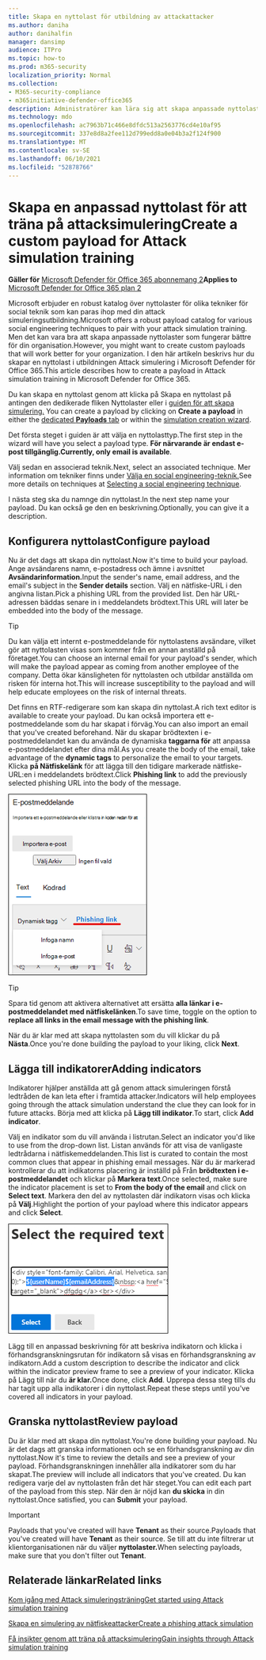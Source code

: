 ```yaml
---
title: Skapa en nyttolast för utbildning av attackattacker
ms.author: daniha
author: danihalfin
manager: dansimp
audience: ITPro
ms.topic: how-to
ms.prod: m365-security
localization_priority: Normal
ms.collection:
- M365-security-compliance
- m365initiative-defender-office365
description: Administratörer kan lära sig att skapa anpassade nyttolaster för utbildning av attackattacker i Microsoft Defender för Office 365.
ms.technology: mdo
ms.openlocfilehash: ac7963b71c466e8dfdc513a2563776cd4e10af95
ms.sourcegitcommit: 337e8d8a2fee112d799edd8a0e04b3a2f124f900
ms.translationtype: MT
ms.contentlocale: sv-SE
ms.lasthandoff: 06/10/2021
ms.locfileid: "52878766"
---
```

# <a name="create-a-custom-payload-for-attack-simulation-training"></a><span data-ttu-id="ae4f1-103">Skapa en anpassad nyttolast för att träna på attacksimulering</span><span class="sxs-lookup"><span data-stu-id="ae4f1-103">Create a custom payload for Attack simulation training</span></span>

<span data-ttu-id="ae4f1-104">**Gäller för** [Microsoft Defender för Office 365 abonnemang 2](defender-for-office-365.md)</span><span class="sxs-lookup"><span data-stu-id="ae4f1-104">**Applies to** [Microsoft Defender for Office 365 plan 2](defender-for-office-365.md)</span></span>

<span data-ttu-id="ae4f1-105">Microsoft erbjuder en robust katalog över nyttolaster för olika tekniker för social teknik som kan paras ihop med din attack simuleringsutbildning.</span><span class="sxs-lookup"><span data-stu-id="ae4f1-105">Microsoft offers a robust payload catalog for various social engineering techniques to pair with your attack simulation training.</span></span> <span data-ttu-id="ae4f1-106">Men det kan vara bra att skapa anpassade nyttolaster som fungerar bättre för din organisation.</span><span class="sxs-lookup"><span data-stu-id="ae4f1-106">However, you might want to create custom payloads that will work better for your organization.</span></span> <span data-ttu-id="ae4f1-107">I den här artikeln beskrivs hur du skapar en nyttolast i utbildningen Attack simulering i Microsoft Defender för Office 365.</span><span class="sxs-lookup"><span data-stu-id="ae4f1-107">This article describes how to create a payload in Attack simulation training in Microsoft Defender for Office 365.</span></span>

<span data-ttu-id="ae4f1-108">Du kan skapa en nyttolast genom att klicka på Skapa en nyttolast på antingen den dedikerade fliken Nyttolaster eller i [guiden för att skapa simulering.](attack-simulation-training.md#selecting-a-payload) [  ](https://security.microsoft.com/attacksimulator?viewid=payload) </span><span class="sxs-lookup"><span data-stu-id="ae4f1-108">You can create a payload by clicking on **Create a payload** in either the [dedicated **Payloads** tab](https://security.microsoft.com/attacksimulator?viewid=payload) or within the [simulation creation wizard](attack-simulation-training.md#selecting-a-payload).</span></span>

<span data-ttu-id="ae4f1-109">Det första steget i guiden är att välja en nyttolasttyp.</span><span class="sxs-lookup"><span data-stu-id="ae4f1-109">The first step in the wizard will have you select a payload type.</span></span> <span data-ttu-id="ae4f1-110">**För närvarande är endast e-post tillgänglig.**</span><span class="sxs-lookup"><span data-stu-id="ae4f1-110">**Currently, only email is available**.</span></span>

<span data-ttu-id="ae4f1-111">Välj sedan en associerad teknik.</span><span class="sxs-lookup"><span data-stu-id="ae4f1-111">Next, select an associated technique.</span></span> <span data-ttu-id="ae4f1-112">Mer information om tekniker finns under [Välja en social engineering-teknik.](attack-simulation-training.md#selecting-a-social-engineering-technique)</span><span class="sxs-lookup"><span data-stu-id="ae4f1-112">See more details on techniques at [Selecting a social engineering technique](attack-simulation-training.md#selecting-a-social-engineering-technique).</span></span>

<span data-ttu-id="ae4f1-113">I nästa steg ska du namnge din nyttolast.</span><span class="sxs-lookup"><span data-stu-id="ae4f1-113">In the next step name your payload.</span></span> <span data-ttu-id="ae4f1-114">Du kan också ge den en beskrivning.</span><span class="sxs-lookup"><span data-stu-id="ae4f1-114">Optionally, you can give it a description.</span></span>

## <a name="configure-payload"></a><span data-ttu-id="ae4f1-115">Konfigurera nyttolast</span><span class="sxs-lookup"><span data-stu-id="ae4f1-115">Configure payload</span></span>

<span data-ttu-id="ae4f1-116">Nu är det dags att skapa din nyttolast.</span><span class="sxs-lookup"><span data-stu-id="ae4f1-116">Now it's time to build your payload.</span></span> <span data-ttu-id="ae4f1-117">Ange avsändarens namn, e-postadress och ämne i avsnittet **Avsändarinformation.**</span><span class="sxs-lookup"><span data-stu-id="ae4f1-117">Input the sender's name, email address, and the email's subject in the **Sender details** section.</span></span> <span data-ttu-id="ae4f1-118">Välj en nätfiske-URL i den angivna listan.</span><span class="sxs-lookup"><span data-stu-id="ae4f1-118">Pick a phishing URL from the provided list.</span></span> <span data-ttu-id="ae4f1-119">Den här URL-adressen bäddas senare in i meddelandets brödtext.</span><span class="sxs-lookup"><span data-stu-id="ae4f1-119">This URL will later be embedded into the body of the message.</span></span>

> [!TIP]
> <span data-ttu-id="ae4f1-120">Du kan välja ett internt e-postmeddelande för nyttolastens avsändare, vilket gör att nyttolasten visas som kommer från en annan anställd på företaget.</span><span class="sxs-lookup"><span data-stu-id="ae4f1-120">You can choose an internal email for your payload's sender, which will make the payload appear as coming from another employee of the company.</span></span> <span data-ttu-id="ae4f1-121">Detta ökar känsligheten för nyttolasten och utbildar anställda om risken för interna hot.</span><span class="sxs-lookup"><span data-stu-id="ae4f1-121">This will increase susceptibility to the payload and will help educate employees on the risk of internal threats.</span></span>

<span data-ttu-id="ae4f1-122">Det finns en RTF-redigerare som kan skapa din nyttolast.</span><span class="sxs-lookup"><span data-stu-id="ae4f1-122">A rich text editor is available to create your payload.</span></span> <span data-ttu-id="ae4f1-123">Du kan också importera ett e-postmeddelande som du har skapat i förväg.</span><span class="sxs-lookup"><span data-stu-id="ae4f1-123">You can also import an email that you've created beforehand.</span></span> <span data-ttu-id="ae4f1-124">När du skapar brödtexten i e-postmeddelandet kan du använda de dynamiska **taggarna för** att anpassa e-postmeddelandet efter dina mål.</span><span class="sxs-lookup"><span data-stu-id="ae4f1-124">As you create the body of the email, take advantage of the **dynamic tags** to personalize the email to your targets.</span></span> <span data-ttu-id="ae4f1-125">Klicka **på Nätfiskelänk** för att lägga till den tidigare markerade nätfiske-URL:en i meddelandets brödtext.</span><span class="sxs-lookup"><span data-stu-id="ae4f1-125">Click **Phishing link** to add the previously selected phishing URL into the body of the message.</span></span>

![Nätfiskelänk och dynamiska taggar markerade när nyttolast skapas för Microsoft Defender för Office 365](../../media/attack-sim-preview-payload-email-body.png)

> [!TIP]
> <span data-ttu-id="ae4f1-127">Spara tid genom att aktivera alternativet att ersätta **alla länkar i e-postmeddelandet med nätfiskelänken**.</span><span class="sxs-lookup"><span data-stu-id="ae4f1-127">To save time, toggle on the option to **replace all links in the email message with the phishing link**.</span></span>

<span data-ttu-id="ae4f1-128">När du är klar med att skapa nyttolasten som du vill klickar du på **Nästa**.</span><span class="sxs-lookup"><span data-stu-id="ae4f1-128">Once you're done building the payload to your liking, click **Next**.</span></span>

## <a name="adding-indicators"></a><span data-ttu-id="ae4f1-129">Lägga till indikatorer</span><span class="sxs-lookup"><span data-stu-id="ae4f1-129">Adding indicators</span></span>

<span data-ttu-id="ae4f1-130">Indikatorer hjälper anställda att gå genom attack simuleringen förstå ledtråden de kan leta efter i framtida attacker.</span><span class="sxs-lookup"><span data-stu-id="ae4f1-130">Indicators will help employees going through the attack simulation understand the clue they can look for in future attacks.</span></span> <span data-ttu-id="ae4f1-131">Börja med att klicka på **Lägg till indikator**.</span><span class="sxs-lookup"><span data-stu-id="ae4f1-131">To start, click **Add indicator**.</span></span>

<span data-ttu-id="ae4f1-132">Välj en indikator som du vill använda i listrutan.</span><span class="sxs-lookup"><span data-stu-id="ae4f1-132">Select an indicator you'd like to use from the drop-down list.</span></span> <span data-ttu-id="ae4f1-133">Listan används för att visa de vanligaste ledtrådarna i nätfiskemeddelanden.</span><span class="sxs-lookup"><span data-stu-id="ae4f1-133">This list is curated to contain the most common clues that appear in phishing email messages.</span></span> <span data-ttu-id="ae4f1-134">När du är markerad kontrollerar du att indikatorns placering är inställd på Från **brödtexten i e-postmeddelandet** och klickar på **Markera text**.</span><span class="sxs-lookup"><span data-stu-id="ae4f1-134">Once selected, make sure the indicator placement is set to **From the body of the email** and click on **Select text**.</span></span> <span data-ttu-id="ae4f1-135">Markera den del av nyttolasten där indikatorn visas och klicka på **Välj**.</span><span class="sxs-lookup"><span data-stu-id="ae4f1-135">Highlight the portion of your payload where this indicator appears and click **Select**.</span></span>

![Markerad text i meddelandets brödtext som ska läggas till i en indikator i simuleringsutbildning för attack](../../media/attack-sim-preview-select-text.png)

<span data-ttu-id="ae4f1-137">Lägg till en anpassad beskrivning för att beskriva indikatorn och klicka i förhandsgranskningsrutan för indikatorn så visas en förhandsgranskning av indikatorn.</span><span class="sxs-lookup"><span data-stu-id="ae4f1-137">Add a custom description to describe the indicator and click within the indicator preview frame to see a preview of your indicator.</span></span> <span data-ttu-id="ae4f1-138">Klicka på Lägg till när du **är klar.**</span><span class="sxs-lookup"><span data-stu-id="ae4f1-138">Once done, click **Add**.</span></span> <span data-ttu-id="ae4f1-139">Upprepa dessa steg tills du har tagit upp alla indikatorer i din nyttolast.</span><span class="sxs-lookup"><span data-stu-id="ae4f1-139">Repeat these steps until you've covered all indicators in your payload.</span></span>

## <a name="review-payload"></a><span data-ttu-id="ae4f1-140">Granska nyttolast</span><span class="sxs-lookup"><span data-stu-id="ae4f1-140">Review payload</span></span>

<span data-ttu-id="ae4f1-141">Du är klar med att skapa din nyttolast.</span><span class="sxs-lookup"><span data-stu-id="ae4f1-141">You're done building your payload.</span></span> <span data-ttu-id="ae4f1-142">Nu är det dags att granska informationen och se en förhandsgranskning av din nyttolast.</span><span class="sxs-lookup"><span data-stu-id="ae4f1-142">Now it's time to review the details and see a preview of your payload.</span></span> <span data-ttu-id="ae4f1-143">Förhandsgranskningen innehåller alla indikatorer som du har skapat.</span><span class="sxs-lookup"><span data-stu-id="ae4f1-143">The preview will include all indicators that you've created.</span></span> <span data-ttu-id="ae4f1-144">Du kan redigera varje del av nyttolasten från det här steget.</span><span class="sxs-lookup"><span data-stu-id="ae4f1-144">You can edit each part of the payload from this step.</span></span> <span data-ttu-id="ae4f1-145">När den är nöjd kan **du skicka** in din nyttolast.</span><span class="sxs-lookup"><span data-stu-id="ae4f1-145">Once satisfied, you can **Submit** your payload.</span></span>

> [!IMPORTANT]
> <span data-ttu-id="ae4f1-146">Payloads that you've created will have **Tenant** as their source.</span><span class="sxs-lookup"><span data-stu-id="ae4f1-146">Payloads that you've created will have **Tenant** as their source.</span></span> <span data-ttu-id="ae4f1-147">Se till att du inte filtrerar ut klientorganisationen när du väljer **nyttolaster.**</span><span class="sxs-lookup"><span data-stu-id="ae4f1-147">When selecting payloads, make sure that you don't filter out **Tenant**.</span></span>

## <a name="related-links"></a><span data-ttu-id="ae4f1-148">Relaterade länkar</span><span class="sxs-lookup"><span data-stu-id="ae4f1-148">Related links</span></span>

[<span data-ttu-id="ae4f1-149">Kom igång med Attack simuleringsträning</span><span class="sxs-lookup"><span data-stu-id="ae4f1-149">Get started using Attack simulation training</span></span>](attack-simulation-training-get-started.md)

[<span data-ttu-id="ae4f1-150">Skapa en simulering av nätfiskeattacker</span><span class="sxs-lookup"><span data-stu-id="ae4f1-150">Create a phishing attack simulation</span></span>](attack-simulation-training.md)

[<span data-ttu-id="ae4f1-151">Få insikter genom att träna på attacksimulering</span><span class="sxs-lookup"><span data-stu-id="ae4f1-151">Gain insights through Attack simulation training</span></span>](attack-simulation-training-insights.md)
